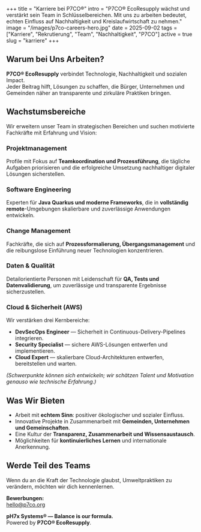 +++
title = "Karriere bei P7CO®"
intro = "P7CO® EcoResupply wächst und verstärkt sein Team in Schlüsselbereichen. Mit uns zu arbeiten bedeutet, echten Einfluss auf Nachhaltigkeit und Kreislaufwirtschaft zu nehmen."
image = "/images/p7co-careers-hero.jpg"
date = 2025-09-02
tags = ["Karriere", "Rekrutierung", "Team", "Nachhaltigkeit", "P7CO"]
active = true
slug = "karriere"
+++

## Warum bei Uns Arbeiten?
**P7CO® EcoResupply** verbindet Technologie, Nachhaltigkeit und sozialen Impact.  
Jeder Beitrag hilft, Lösungen zu schaffen, die Bürger, Unternehmen und Gemeinden näher an transparente und zirkuläre Praktiken bringen.  

## Wachstumsbereiche
Wir erweitern unser Team in strategischen Bereichen und suchen motivierte Fachkräfte mit Erfahrung und Vision:

### Projektmanagement
Profile mit Fokus auf **Teamkoordination und Prozessführung**, die tägliche Aufgaben priorisieren und die erfolgreiche Umsetzung nachhaltiger digitaler Lösungen sicherstellen.

### Software Engineering
Experten für **Java Quarkus und moderne Frameworks**, die in **vollständig remote**-Umgebungen skalierbare und zuverlässige Anwendungen entwickeln.

### Change Management
Fachkräfte, die sich auf **Prozessformalierung, Übergangsmanagement** und die reibungslose Einführung neuer Technologien konzentrieren.

### Daten & Qualität
Detailorientierte Personen mit Leidenschaft für **QA, Tests und Datenvalidierung**, um zuverlässige und transparente Ergebnisse sicherzustellen.

### Cloud & Sicherheit (AWS)
Wir verstärken drei Kernbereiche:  
- **DevSecOps Engineer** — Sicherheit in Continuous-Delivery-Pipelines integrieren.  
- **Security Specialist** — sichere AWS-Lösungen entwerfen und implementieren.  
- **Cloud Expert** — skalierbare Cloud-Architekturen entwerfen, bereitstellen und warten.  

*(Schwerpunkte können sich entwickeln; wir schätzen Talent und Motivation genauso wie technische Erfahrung.)*

## Was Wir Bieten
- Arbeit mit **echtem Sinn**: positiver ökologischer und sozialer Einfluss.  
- Innovative Projekte in Zusammenarbeit mit **Gemeinden, Unternehmen und Gemeinschaften**.  
- Eine Kultur der **Transparenz, Zusammenarbeit und Wissensaustausch**.  
- Möglichkeiten für **kontinuierliches Lernen** und internationale Anerkennung.  

## Werde Teil des Teams
Wenn du an die Kraft der Technologie glaubst, Umweltpraktiken zu verändern, möchten wir dich kennenlernen.  

**Bewerbungen:**  
[hello@p7co.org](mailto:hello@p7co.org)  

**pH7x Systems® — Balance is our formula.**  
Powered by **P7CO® EcoResupply**.  
